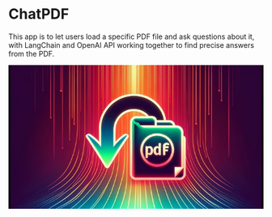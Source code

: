 # ChatPDF
This app is to let users load a specific PDF file and ask questions about it, with LangChain and OpenAI API working together to find precise answers from the PDF. 

![alt_text](https://github.com/Hardik-Jain1/ChatPDF/blob/main/chatpdf_img.jpg)
